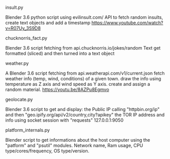 insult.py

Blender 3.6 python script using evilinsult.com/ API to 
fetch random insults, create text objects and add a timestamp
https://www.youtube.com/watch?v=R07Uy_3S9D8


chucknorris_fact.py

Blender 3.6 script fetching from api.chucknorris.io/jokes/random
Text get formatted (sliced) and then turned into a text object


weather.py

A Blender 3.6 script fetching from api.weatherapi.com/v1/current.json
fetch weather info (temp, wind, conditions) of a given town.
draw the info using temperature as Z axis and wind speed as Y axis.
create and assign a random material.
https://youtu.be/8AZPu8Egmvo


geolocate.py

Blender 3.6 script to get and display:
the Public IP calling "httpbin.org/ip" and then "geo.ipify.org/api/v2/country,city?apikey" 
the TOR IP address and info using socket session with "requests" 127.0.0.1:9050
 
 
platform_internals.py

Blender script to get informations about the host computer using the "patform" and "psutil" modules.
Network name, Ram usage, CPU type/cores/frequency, OS type/version.
